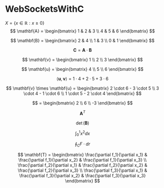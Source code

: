 # WebSocketsWithC
$X = \{x \in \mathbb{R} : x \geq 0\}$
$$
\mathbf{A} = \begin{bmatrix} 1 & 2 & 3 \\ 4 & 5 & 6 \end{bmatrix}
$$

$$
\mathbf{B} = \begin{bmatrix} 2 & 4 \\ 1 & 3 \\ 0 & 1 \end{bmatrix}
$$

$$
\mathbf{C} = \mathbf{A} \cdot \mathbf{B}
$$

$$
\mathbf{v} = \begin{bmatrix} 1 \\ 2 \\ 3 \end{bmatrix}
$$

$$
\mathbf{u} = \begin{bmatrix} 4 \\ 5 \\ 6 \end{bmatrix}
$$

$$
\langle \mathbf{u}, \mathbf{v} \rangle = 1 \cdot 4 + 2 \cdot 5 + 3 \cdot 6
$$

$$
\mathbf{v} \times \mathbf{u} = \begin{bmatrix} 2 \cdot 6 - 3 \cdot 5 \\ 3 \cdot 4 - 1 \cdot 6 \\ 1 \cdot 5 - 2 \cdot 4 \end{bmatrix}
$$

$$
= \begin{bmatrix} 2 \\ 6 \\ -3 \end{bmatrix}
$$

$$
\mathbf{A}^T
$$

$$
\det(\mathbf{B})
$$

$$
\int_{0}^{1} x^2 dx
$$

$$
\oint_{C} F \cdot dr
$$

$$
\mathbf{T} = \begin{bmatrix} \frac{\partial f_1}{\partial x_1} & \frac{\partial f_1}{\partial x_2} & \frac{\partial f_1}{\partial x_3} \\ \frac{\partial f_2}{\partial x_1} & \frac{\partial f_2}{\partial x_2} & \frac{\partial f_2}{\partial x_3} \\ \frac{\partial f_3}{\partial x_1} & \frac{\partial f_3}{\partial x_2} & \frac{\partial f_3}{\partial x_3} \end{bmatrix}
$$